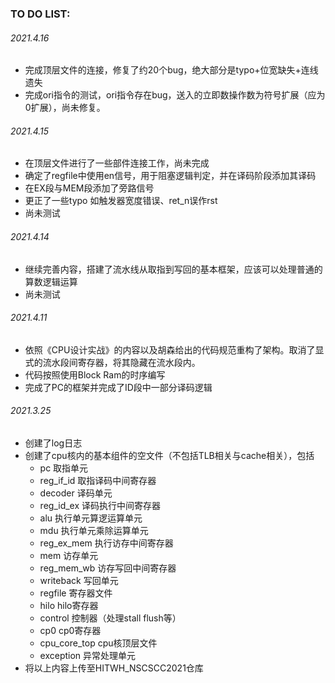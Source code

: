 ### TO DO LIST:

###### 2021.4.16

* 完成顶层文件的连接，修复了约20个bug，绝大部分是typo+位宽缺失+连线遗失
* 完成ori指令的测试，ori指令存在bug，送入的立即数操作数为符号扩展（应为0扩展），尚未修复。

###### 2021.4.15

* 在顶层文件进行了一些部件连接工作，尚未完成
* 确定了regfile中使用en信号，用于阻塞逻辑判定，并在译码阶段添加其译码
* 在EX段与MEM段添加了旁路信号
* 更正了一些typo 如触发器宽度错误、ret_n误作rst
* 尚未测试

###### 2021.4.14

* 继续完善内容，搭建了流水线从取指到写回的基本框架，应该可以处理普通的算数逻辑运算
* 尚未测试



###### 2021.4.11

* 依照《CPU设计实战》的内容以及胡森给出的代码规范重构了架构。取消了显式的流水段间寄存器，将其隐藏在流水段内。
* 代码按照使用Block Ram的时序编写
* 完成了PC的框架并完成了ID段中一部分译码逻辑



###### 2021.3.25 

* 创建了log日志
* 创建了cpu核内的基本组件的空文件（不包括TLB相关与cache相关），包括
  * pc  取指单元
  * reg_if_id 取指译码中间寄存器
  * decoder 译码单元
  * reg_id_ex 译码执行中间寄存器
  * alu 执行单元算逻运算单元
  * mdu 执行单元乘除运算单元
  * reg_ex_mem 执行访存中间寄存器
  * mem 访存单元
  * reg_mem_wb 访存写回中间寄存器
  * writeback 写回单元
  * regfile 寄存器文件
  * hilo hilo寄存器
  * control 控制器（处理stall flush等）
  * cp0 cp0寄存器
  * cpu_core_top cpu核顶层文件
  * exception 异常处理单元
* 将以上内容上传至HITWH_NSCSCC2021仓库